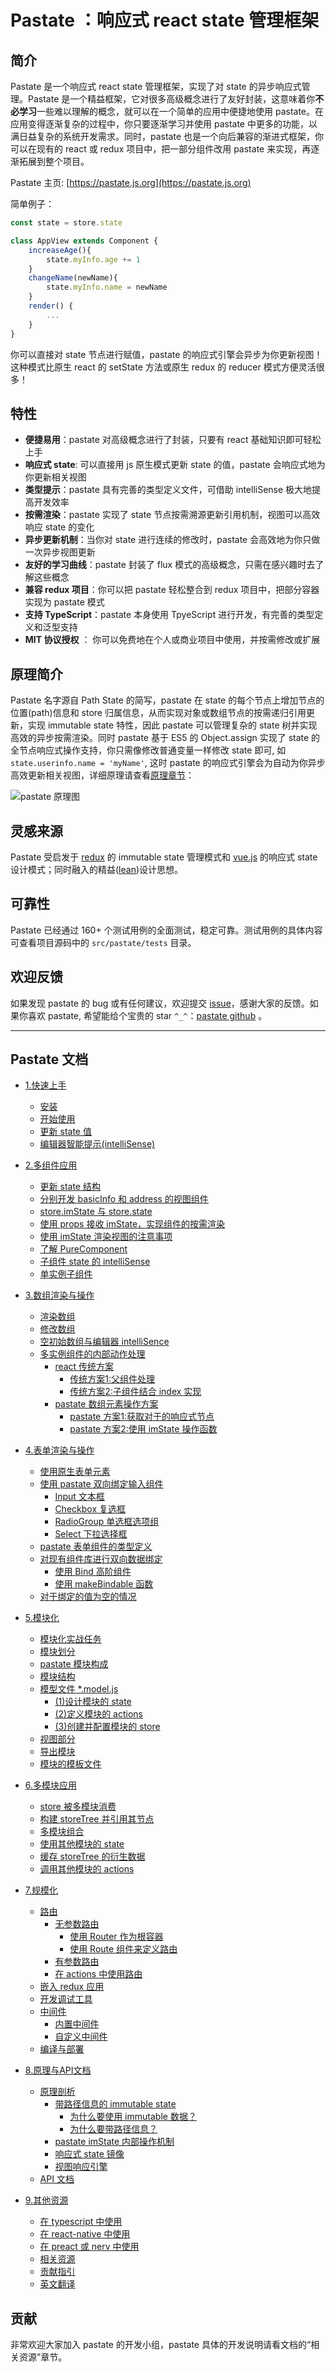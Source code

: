 
# Pastate ：响应式 react state 管理框架  

## 简介
Pastate 是一个响应式 react state 管理框架，实现了对 state 的异步响应式管理。Pastate 是一个精益框架，它对很多高级概念进行了友好封装，这意味着你**不必学习**一些难以理解的概念，就可以在一个简单的应用中便捷地使用 pastate。在应用变得逐渐复杂的过程中，你只要逐渐学习并使用 pastate 中更多的功能，以满日益复杂的系统开发需求。同时，pastate 也是一个向后兼容的渐进式框架，你可以在现有的 react 或 redux 项目中，把一部分组件改用 pastate 来实现，再逐渐拓展到整个项目。 

Pastate 主页: [https://pastate.js.org](https://pastate.js.org) 

简单例子：
```javascript
const state = store.state

class AppView extends Component {
    increaseAge(){
        state.myInfo.age += 1
    }
    changeName(newName){
        state.myInfo.name = newName
    }
    render() {
        ...
    }
}
```
你可以直接对 state 节点进行赋值，pastate 的响应式引擎会异步为你更新视图！这种模式比原生 react 的 setState 方法或原生 redux 的 reducer 模式方便灵活很多！

## 特性
- **便捷易用**：pastate 对高级概念进行了封装，只要有 react 基础知识即可轻松上手
- **响应式 state**: 可以直接用 js 原生模式更新 state 的值，pastate 会响应式地为你更新相关视图
- **类型提示**：pastate 具有完善的类型定义文件，可借助 intelliSense 极大地提高开发效率
- **按需渲染**：pastate 实现了 state 节点按需溯源更新引用机制，视图可以高效响应 state 的变化
- **异步更新机制**：当你对 state 进行连续的修改时，pastate 会高效地为你只做一次异步视图更新
- **友好的学习曲线**：pastate 封装了 flux 模式的高级概念，只需在感兴趣时去了解这些概念 
- **兼容 redux 项目**：你可以把 pastate 轻松整合到 redux 项目中，把部分容器实现为 pastate 模式
- **支持 TypeScript**：pastate 本身使用 TpyeScript 进行开发，有完善的类型定义和泛型支持
- **MIT 协议授权** ： 你可以免费地在个人或商业项目中使用，并按需修改或扩展

## 原理简介
Pastate 名字源自 Path State 的简写，pastate 在 state 的每个节点上增加节点的位置(path)信息和 store 归属信息，从而实现对象或数组节点的按需递归引用更新，实现 immutable state 特性，因此 pastate 可以管理复杂的 state 树并实现高效的异步按需渲染。同时 pastate 基于 ES5 的 Object.assign 实现了 state 的全节点响应式操作支持，你只需像修改普通变量一样修改 state 即可, 如 `state.userinfo.name = 'myName'`, 这时 pastate 的响应式引擎会为自动为你异步高效更新相关视图，详细原理请查看[原理章节](https://pastate.js.org/docs/8.原理与API文档.html)：

![pastate 原理图](https://upload-images.jianshu.io/upload_images/1234637-ed283d2d6dbd5ed3.png?imageMogr2/auto-orient/strip%7CimageView2/2/w/1240)

## 灵感来源
Pastate 受启发于 [redux](https://redux.js.org/) 的 immutable state 管理模式和 [vue.js](https://vuejs.org/) 的响应式 state 设计模式；同时融入的精益([lean](https://en.wikipedia.org/wiki/Lean_product_development))设计思想。

## 可靠性
Pastate 已经通过 160+ 个测试用例的全面测试，稳定可靠。测试用例的具体内容可查看项目源码中的 `src/pastate/tests` 目录。

## 欢迎反馈
如果发现 pastate 的 bug 或有任何建议，欢迎提交 [issue](https://github.com/BirdLeeSCUT/pastate/issues)，感谢大家的反馈。如果你喜欢 pastate, 希望能给个宝贵的 star `^_^`：[pastate github](https://github.com/BirdLeeSCUT/pastate) 。

----

## Pastate 文档

   * [1.快速上手](docs/1.快速上手.md)
      * [安装](docs/1.快速上手.md#安装)
      * [开始使用](docs/1.快速上手.md#开始使用)
      * [更新 state 值](docs/1.快速上手.md#更新-state-值)
      * [编辑器智能提示(intelliSense)](docs/1.快速上手.md#编辑器智能提示intellisense)

   * [2.多组件应用](docs/2.多组件应用.md)
      * [更新 state 结构](docs/2.多组件应用.md#更新-state-结构)
      * [分别开发 basicInfo 和 address 的视图组件](docs/2.多组件应用.md#分别开发-basicinfo-和-address-的视图组件)
      * [store.imState 与 store.state](docs/2.多组件应用.md#storeimstate-与-storestate)
      * [使用 props 接收 imState，实现组件的按需渲染](docs/2.多组件应用.md#使用-props-接收-imstate实现组件的按需渲染)
      * [使用 imState 渲染视图的注意事项](docs/2.多组件应用.md#使用-imstate-渲染视图的注意事项)
      * [了解 PureComponent](docs/2.多组件应用.md#了解-purecomponent)
      * [子组件 state 的 intelliSense](docs/2.多组件应用.md#子组件-state-的-intellisense)
      * [单实例子组件](docs/2.多组件应用.md#单实例子组件)

   * [3.数组渲染与操作](docs/3.数组渲染与操作.md)
      * [渲染数组](docs/3.数组渲染与操作.md#渲染数组)
      * [修改数组](docs/3.数组渲染与操作.md#修改数组)
      * [空初始数组与编辑器 intelliSence](docs/3.数组渲染与操作.md#空初始数组与编辑器-intellisence)
      * [多实例组件的内部动作处理](docs/3.数组渲染与操作.md#多实例组件的内部动作处理)
         * [react 传统方案](docs/3.数组渲染与操作.md#react-传统方案)
            * [传统方案1:父组件处理](docs/3.数组渲染与操作.md#传统方案1父组件处理)
            * [传统方案2:子组件结合 index 实现](docs/3.数组渲染与操作.md#传统方案2子组件结合-index-实现)
         * [pastate 数组元素操作方案](docs/3.数组渲染与操作.md#pastate-数组元素操作方案)
            * [pastate 方案1:获取对于的响应式节点](docs/3.数组渲染与操作.md#pastate-方案1获取对于的响应式节点)
            * [pastate 方案2:使用 imState 操作函数](docs/3.数组渲染与操作.md#pastate-方案2使用-imstate-操作函数)

   * [4.表单渲染与操作](docs/4.表单渲染与操作.md)
      * [使用原生表单元素](docs/4.表单渲染与操作.md#使用原生表单元素)
      * [使用 pastate 双向绑定输入组件](docs/4.表单渲染与操作.md#使用-pastate-双向绑定输入组件)
         * [Input 文本框](docs/4.表单渲染与操作.md#input-文本框)
         * [Checkbox 复选框](docs/4.表单渲染与操作.md#checkbox-复选框)
         * [RadioGroup 单选框选项组](docs/4.表单渲染与操作.md#radiogroup-单选框选项组)
         * [Select 下拉选择框](docs/4.表单渲染与操作.md#select-下拉选择框)
      * [pastate 表单组件的类型定义](docs/4.表单渲染与操作.md#pastate-表单组件的类型定义)
      * [对现有组件库进行双向数据绑定](docs/4.表单渲染与操作.md#对现有组件库进行双向数据绑定)
         * [使用 Bind 高阶组件](docs/4.表单渲染与操作.md#使用-bind-高阶组件)
         * [使用 makeBindable 函数](docs/4.表单渲染与操作.md#使用-makebindable-函数)
      * [对于绑定的值为空的情况](docs/4.表单渲染与操作.md#对于绑定的值为空的情况)

   * [5.模块化](docs/5.模块化.md)
      * [模块化实战任务](docs/5.模块化.md#模块化实战任务)
      * [模块划分](docs/5.模块化.md#模块划分)
      * [pastate 模块构成](docs/5.模块化.md#pastate-模块构成)
      * [模块结构](docs/5.模块化.md#模块结构)
      * [模型文件 *.model.js](docs/5.模块化.md#模型文件-modeljs)
         * [(1)设计模块的 state](docs/5.模块化.md#1设计模块的-state)
         * [(2)定义模块的 actions](docs/5.模块化.md#2定义模块的-actions)
         * [(3)创建并配置模块的 store](docs/5.模块化.md#3创建并配置模块的-store)
      * [视图部分](docs/5.模块化.md#视图部分)
      * [导出模块](docs/5.模块化.md#导出模块)
      * [模块的模板文件](docs/5.模块化.md#模块的模板文件)

   * [6.多模块应用](docs/6.多模块应用.md)
      * [store 被多模块消费](docs/6.多模块应用.md#store-被多模块消费)
      * [构建 storeTree 并引用其节点](docs/6.多模块应用.md#构建-storetree-并引用其节点)
      * [多模块组合](docs/6.多模块应用.md#多模块组合)
      * [使用其他模块的 state](docs/6.多模块应用.md#使用其他模块的-state)
      * [缓存 storeTree 的衍生数据](docs/6.多模块应用.md#缓存-storetree-的衍生数据)
      * [调用其他模块的 actions](docs/6.多模块应用.md#调用其他模块的-actions)

   * [7.规模化](docs/7.规模化.md)
      * [路由](docs/7.规模化.md#路由)
         * [无参数路由](docs/7.规模化.md#无参数路由)
            * [使用 Router 作为根容器](docs/7.规模化.md#使用-router-作为根容器)
            * [使用 Route 组件来定义路由](docs/7.规模化.md#使用-route-组件来定义路由)
         * [有参数路由](docs/7.规模化.md#有参数路由)
         * [在 actions 中使用路由](docs/7.规模化.md#在-actions-中使用路由)
      * [嵌入 redux 应用](docs/7.规模化.md#嵌入-redux-应用)
      * [开发调试工具](docs/7.规模化.md#开发调试工具)
      * [中间件](docs/7.规模化.md#中间件)
         * [内置中间件](docs/7.规模化.md#内置中间件)
         * [自定义中间件](docs/7.规模化.md#自定义中间件)
      * [编译与部署](docs/7.规模化.md#编译与部署)

   * [8.原理与API文档](docs/8.原理与API文档.md)
      * [原理剖析](docs/8.原理与API文档.md#原理剖析)
         * [带路径信息的 immutable state](docs/8.原理与API文档.md#带路径信息的-immutable-state)
            * [为什么要使用 immutable 数据？](docs/8.原理与API文档.md#为什么要使用-immutable-数据)
            * [为什么要带路径信息？](docs/8.原理与API文档.md#为什么要带路径信息)
         * [pastate imState 内部操作机制](docs/8.原理与API文档.md#pastate-imstate-内部操作机制)
         * [响应式 state 镜像](docs/8.原理与API文档.md#响应式-state-镜像)
         * [视图响应引擎](docs/8.原理与API文档.md#视图响应引擎)
      * [API 文档](docs/8.原理与API文档.md#api-文档)

   * [9.其他资源](docs/9.其他资源.md)
      * [在 typescript 中使用](docs/9.其他资源.md#在-typescript-中使用)
      * [在 react-native 中使用](docs/9.其他资源.md#在-react-native-中使用)
      * [在 preact 或 nerv 中使用](docs/9.其他资源.md#在-preact-或-nerv-中使用)
      * [相关资源](docs/9.其他资源.md#相关资源)
      * [贡献指引](docs/9.其他资源.md#贡献指引)
      * [英文翻译](docs/9.其他资源.md#英文翻译)

## 贡献
非常欢迎大家加入 pastate 的开发小组，pastate 具体的开发说明请看文档的“相关资源”章节。